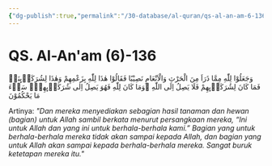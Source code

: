 ```yaml
---
{"dg-publish":true,"permalink":"/30-database/al-quran/qs-al-an-am-6-136/"}
---
```



# QS. Al-An'am (6)-136
وَجَعَلُوْا لِلّٰهِ مِمَّا ذَرَاَ مِنَ الْحَرْثِ وَالْاَنْعَامِ نَصِيْبًا فَقَالُوْا هٰذَا لِلّٰهِ بِزَعْمِهِمْ وَهٰذَا لِشُرَكَاۤىِٕنَاۚ فَمَا كَانَ لِشُرَكَاۤىِٕهِمْ فَلَا يَصِلُ اِلَى اللّٰهِ ۚوَمَا كَانَ لِلّٰهِ فَهُوَ يَصِلُ اِلٰى شُرَكَاۤىِٕهِمْۗ سَاۤءَ مَا يَحْكُمُوْنَ 

Artinya: *"Dan mereka menyediakan sebagian hasil tanaman dan hewan (bagian) untuk Allah sambil berkata menurut persangkaan mereka, “Ini untuk Allah dan yang ini untuk berhala-berhala kami.” Bagian yang untuk berhala-berhala mereka tidak akan sampai kepada Allah, dan bagian yang untuk Allah akan sampai kepada berhala-berhala mereka. Sangat buruk ketetapan mereka itu."*

